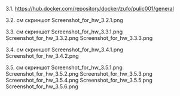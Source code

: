 3.1. 
https://hub.docker.com/repository/docker/zufo/pulic001/general

3.2. см скриншот
Screenshot_for_hw_3.2.1.png

3.3. см скриншот
Screenshot_for_hw_3.3.1.png
Screenshot_for_hw_3.3.2.png
Screenshot_for_hw_3.3.3.png

3.4. см скриншот
Screenshot_for_hw_3.4.1.png
Screenshot_for_hw_3.4.2.png


3.5. см скриншот
Screenshot_for_hw_3.5.1.png
Screenshot_for_hw_3.5.2.png
Screenshot_for_hw_3.5.3.png
Screenshot_for_hw_3.5.4.png
Screenshot_for_hw_3.5.5.png
Screenshot_for_hw_3.5.6.png

